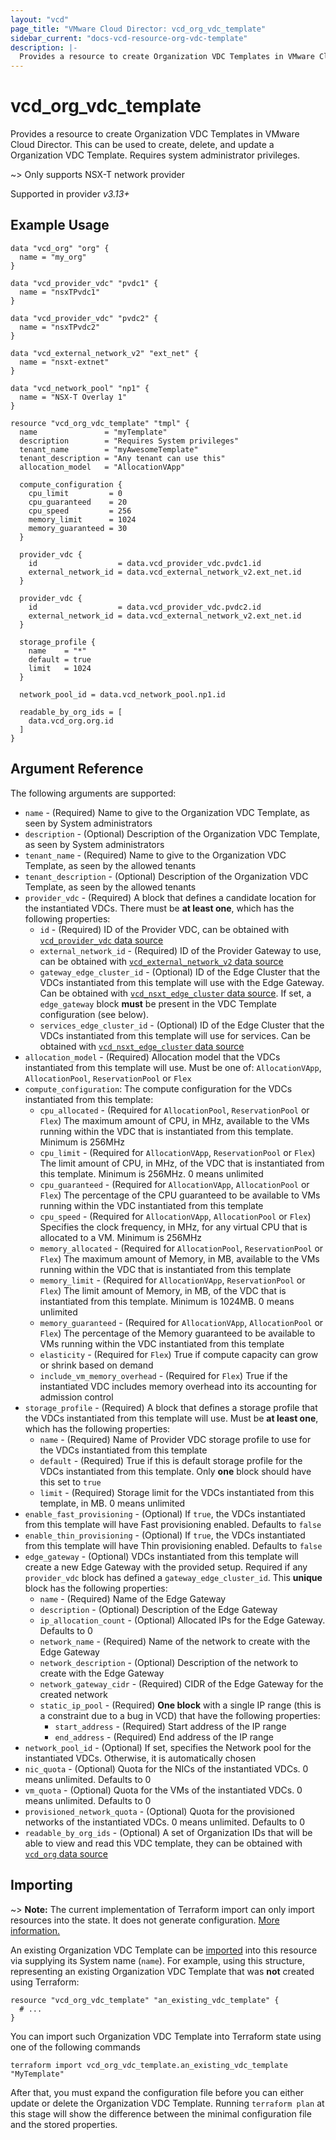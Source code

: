 ```yaml
---
layout: "vcd"
page_title: "VMware Cloud Director: vcd_org_vdc_template"
sidebar_current: "docs-vcd-resource-org-vdc-template"
description: |-
  Provides a resource to create Organization VDC Templates in VMware Cloud Director. This can be used to create, delete, and update a Organization VDC Template.
---
```


# vcd\_org\_vdc\_template

Provides a resource to create Organization VDC Templates in VMware Cloud Director. This can be used to create, delete, and update a Organization VDC Template.
Requires system administrator privileges.

~> Only supports NSX-T network provider

Supported in provider *v3.13+*

## Example Usage

```hcl
data "vcd_org" "org" {
  name = "my_org"
}

data "vcd_provider_vdc" "pvdc1" {
  name = "nsxTPvdc1"
}

data "vcd_provider_vdc" "pvdc2" {
  name = "nsxTPvdc2"
}

data "vcd_external_network_v2" "ext_net" {
  name = "nsxt-extnet"
}

data "vcd_network_pool" "np1" {
  name = "NSX-T Overlay 1"
}

resource "vcd_org_vdc_template" "tmpl" {
  name               = "myTemplate"
  description        = "Requires System privileges"
  tenant_name        = "myAwesomeTemplate"
  tenant_description = "Any tenant can use this"
  allocation_model   = "AllocationVApp"

  compute_configuration {
    cpu_limit         = 0
    cpu_guaranteed    = 20
    cpu_speed         = 256
    memory_limit      = 1024
    memory_guaranteed = 30
  }

  provider_vdc {
    id                  = data.vcd_provider_vdc.pvdc1.id
    external_network_id = data.vcd_external_network_v2.ext_net.id
  }

  provider_vdc {
    id                  = data.vcd_provider_vdc.pvdc2.id
    external_network_id = data.vcd_external_network_v2.ext_net.id
  }

  storage_profile {
    name    = "*"
    default = true
    limit   = 1024
  }

  network_pool_id = data.vcd_network_pool.np1.id

  readable_by_org_ids = [
    data.vcd_org.org.id
  ]
}
```

## Argument Reference

The following arguments are supported:

* `name` - (Required) Name to give to the Organization VDC Template, as seen by System administrators
* `description` - (Optional) Description of the Organization VDC Template, as seen by System administrators
* `tenant_name` - (Required) Name to give to the Organization VDC Template, as seen by the allowed tenants
* `tenant_description` - (Optional) Description of the Organization VDC Template, as seen by the allowed tenants
* `provider_vdc` - (Required) A block that defines a candidate location for the instantiated VDCs. There must be **at least one**, which has the following properties:
  * `id` - (Required) ID of the Provider VDC, can be obtained with
  [`vcd_provider_vdc` data source](/providers/vmware/vcd/latest/docs/data-sources/provider_vdc)
  * `external_network_id` - (Required) ID of the Provider Gateway to use, can be obtained with
  [`vcd_external_network_v2` data source](/providers/vmware/vcd/latest/docs/data-sources/external_network_v2)
  * `gateway_edge_cluster_id` - (Optional) ID of the Edge Cluster that the VDCs instantiated from this template will use with the Edge Gateway.
  Can be obtained with [`vcd_nsxt_edge_cluster` data source](/providers/vmware/vcd/latest/docs/data-sources/nsxt_edge_cluster).
  If set, a `edge_gateway` block **must** be present in the VDC Template configuration (see below).
  * `services_edge_cluster_id` - (Optional) ID of the Edge Cluster that the VDCs instantiated from this template will use for services.
  Can be obtained with [`vcd_nsxt_edge_cluster` data source](/providers/vmware/vcd/latest/docs/data-sources/nsxt_edge_cluster)
* `allocation_model` - (Required) Allocation model that the VDCs instantiated from this template will use.
  Must be one of: `AllocationVApp`, `AllocationPool`, `ReservationPool` or  `Flex`
* `compute_configuration`: The compute configuration for the VDCs instantiated from this template:
  * `cpu_allocated` - (Required for `AllocationPool`, `ReservationPool` or `Flex`) The maximum amount of CPU, in MHz, available to the VMs running within the VDC that is instantiated from this template. Minimum is 256MHz
  * `cpu_limit` - (Required for `AllocationVApp`, `ReservationPool` or `Flex`) The limit amount of CPU, in MHz, of the VDC that is instantiated from this template. Minimum is 256MHz. 0 means unlimited
  * `cpu_guaranteed` - (Required for `AllocationVApp`, `AllocationPool` or `Flex`) The percentage of the CPU guaranteed to be available to VMs running within the VDC instantiated from this template
  * `cpu_speed` - (Required for `AllocationVApp`, `AllocationPool` or `Flex`) Specifies the clock frequency, in MHz, for any virtual CPU that is allocated to a VM. Minimum is 256MHz
  * `memory_allocated` - (Required for `AllocationPool`, `ReservationPool` or `Flex`) The maximum amount of Memory, in MB, available to the VMs running within the VDC that is instantiated from this template
  * `memory_limit` - (Required for `AllocationVApp`, `ReservationPool` or `Flex`) The limit amount of Memory, in MB, of the VDC that is instantiated from this template. Minimum is 1024MB. 0 means unlimited
  * `memory_guaranteed` - (Required for `AllocationVApp`, `AllocationPool` or `Flex`) The percentage of the Memory guaranteed to be available to VMs running within the VDC instantiated from this template
  * `elasticity` - (Required for `Flex`) True if compute capacity can grow or shrink based on demand
  * `include_vm_memory_overhead` - (Required for `Flex`) True if the instantiated VDC includes memory overhead into its accounting for admission control
* `storage_profile` - (Required) A block that defines a storage profile that the VDCs instantiated from this template will use. Must be **at least one**, which has the following properties:
  * `name` - (Required) Name of Provider VDC storage profile to use for the VDCs instantiated from this template
  * `default` - (Required) True if this is default storage profile for the VDCs instantiated from this template. Only **one** block should have this set to `true`
  * `limit` - (Required) Storage limit for the VDCs instantiated from this template, in MB. 0 means unlimited
* `enable_fast_provisioning` - (Optional) If `true`, the VDCs instantiated from this template will have Fast provisioning enabled. Defaults to `false`
* `enable_thin_provisioning` - (Optional) If `true`, the VDCs instantiated from this template will have Thin provisioning enabled. Defaults to `false`
* `edge_gateway` - (Optional) VDCs instantiated from this template will create a new Edge Gateway with the provided setup. Required if any `provider_vdc` block
  has defined a `gateway_edge_cluster_id`. This **unique** block has the following properties:
  * `name` - (Required) Name of the Edge Gateway
  * `description` - (Optional) Description of the Edge Gateway
  * `ip_allocation_count` - (Optional) Allocated IPs for the Edge Gateway. Defaults to 0
  * `network_name` - (Required) Name of the network to create with the Edge Gateway
  * `network_description` - (Optional) Description of the network to create with the Edge Gateway
  * `network_gateway_cidr` - (Required) CIDR of the Edge Gateway for the created network
  * `static_ip_pool` - (Required) **One block** with a single IP range (this is a constraint due to a bug in VCD) that have the following properties:
    * `start_address` - (Required) Start address of the IP range
    * `end_address` - (Required) End address of the IP range
* `network_pool_id` - (Optional) If set, specifies the Network pool for the instantiated VDCs. Otherwise, it is automatically chosen
* `nic_quota` - (Optional) Quota for the NICs of the instantiated VDCs. 0 means unlimited. Defaults to 0
* `vm_quota` - (Optional) Quota for the VMs of the instantiated VDCs. 0 means unlimited. Defaults to 0
* `provisioned_network_quota` - (Optional) Quota for the provisioned networks of the instantiated VDCs. 0 means unlimited. Defaults to 0
* `readable_by_org_ids` - (Optional) A set of Organization IDs that will be able to view and read this VDC template, they can be obtained with
  [`vcd_org` data source](/providers/vmware/vcd/latest/docs/data-sources/org)

## Importing

~> **Note:** The current implementation of Terraform import can only import resources into the state. It does not generate
configuration. [More information.][docs-import]

An existing Organization VDC Template can be [imported][docs-import] into this resource via supplying its System name (`name`).
For example, using this structure, representing an existing Organization VDC Template that was **not** created using Terraform:

```hcl
resource "vcd_org_vdc_template" "an_existing_vdc_template" {
  # ...
}
```

You can import such Organization VDC Template into Terraform state using one of the following commands

```
terraform import vcd_org_vdc_template.an_existing_vdc_template "MyTemplate"
```

After that, you must expand the configuration file before you can either update or delete the Organization VDC Template. Running `terraform plan`
at this stage will show the difference between the minimal configuration file and the stored properties.

[docs-import]:https://www.terraform.io/docs/import/
